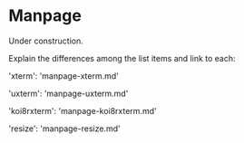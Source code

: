 # Manpage

Under construction.

Explain the differences among the list items and link to each:

'xterm': 'manpage-xterm.md'

'uxterm': 'manpage-uxterm.md'

'koi8rxterm': 'manpage-koi8rxterm.md'

'resize': 'manpage-resize.md'
